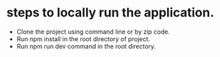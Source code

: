 # steps to locally run the application.



- Clone the project using command line or by zip code.
- Run npm install in the root directory of project.
- Run npm run dev command in the root directory.
